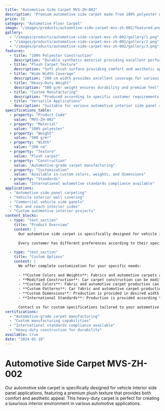 ```yaml
---
title: "Automotive Side Carpet MVS-ZH-002"
description: "Premium automotive side carpet made from 100% polyester with plush texture for vehicle interior side panel applications"
price: 18
category: "Automotive Floor Carpet"
image: "/images/products/automotive-side-carpet-mvs-zh-002/featured.png"
gallery:
  - "/images/products/automotive-side-carpet-mvs-zh-002/gallery/1.png"
  - "/images/products/automotive-side-carpet-mvs-zh-002/gallery/2.png"
  - "/images/products/automotive-side-carpet-mvs-zh-002/gallery/3.png"
features:
  - title: "100% Polyester Construction"
    description: "Durable synthetic material providing excellent performance and longevity"
  - title: "Plush Carpet Texture"
    description: "Soft plush surface providing comfort and aesthetic appeal"
  - title: "Wide Width Coverage"
    description: "200 cm width provides excellent coverage for various applications"
  - title: "Heavy-Duty Weight"
    description: "500 g/m² weight ensures durability and premium feel"
  - title: "Custom Manufacturing"
    description: "Produced according to specific customer requirements and usage purposes"
  - title: "Versatile Applications"
    description: "Suitable for various automotive interior side panel applications"
specifications_table:
  - property: "Product Code"
    value: "MVS-ZH-002"
  - property: "Material"
    value: "100% polyester"
  - property: "Weight"
    value: "500 g/m²"
  - property: "Width"
    value: "200 cm"
  - property: "Texture"
    value: "Plush carpet"
  - property: "Construction"
    value: "Automotive-grade carpet manufacturing"
  - property: "Customization"
    value: "Available in custom colors, weights, and dimensions"
  - property: "Standards"
    value: "International automotive standards compliance available"
applications:
  - "Automotive side panel carpeting"
  - "Vehicle interior wall covering"
  - "Commercial vehicle side panels"
  - "Bus and coach interior sides"
  - "Custom automotive interior projects"
content_blocks:
  - type: "text_section"
    title: "Product Overview"
    content: |
      Our automotive side carpet is specifically designed for vehicle interior side panel applications. The plush texture provides both comfort and aesthetic appeal, making it ideal for creating a premium interior environment.
      
      Every customer has different preferences according to their specific usage purposes. Therefore, we provide production according to customer preferences.
  
  - type: "text_section"
    title: "Custom Options"
    content: |
      We offer complete customization for your specific needs:
      
      - **Custom Colors and Weights**: Fabrics and automotive carpets are produced in special colors and weights according to your needs
      - **Modified Construction**: Car carpet construction can be modified for specific applications
      - **Custom Colors**: Fabric and automotive carpet production can be made in your desired colors
      - **Custom Patterns**: Car fabric and automotive carpet production can be made in desired patterns
      - **Custom Dimensions**: Production is provided in desired width and length
      - **International Standards**: Production is provided according to desired international standards
      
      Contact us for custom specifications tailored to your automotive project requirements.
certifications:
  - "Automotive-grade carpet manufacturing"
  - "Custom manufacturing capabilities"
  - "International standards compliance available"
  - "Heavy-duty construction for durability"
available: true
date: "2024-01-18"
---
```


# Automotive Side Carpet MVS-ZH-002

Our automotive side carpet is specifically designed for vehicle interior side panel applications, featuring a premium plush texture that provides both comfort and aesthetic appeal. This heavy-duty carpet is perfect for creating a luxurious interior environment in various automotive applications. 